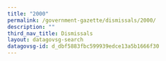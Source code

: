 ```yaml
---
title: "2000"
permalink: /government-gazette/dismissals/2000/
description: ""
third_nav_title: Dismissals
layout: datagovsg-search
datagovsg-id: d_dbf5883fbc599939edce13a5b1666f30
---
```

